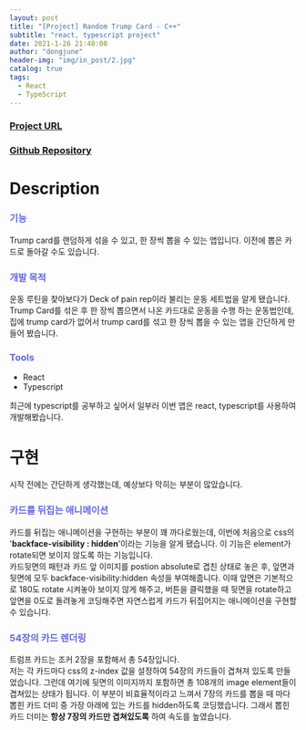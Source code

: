 ```yaml
---
layout: post
title: "[Project] Random Trump Card - C++"
subtitle: "react, typescript project"
date: 2021-1-26 21:40:00
author: "dongjune"
header-img: "img/in_post/2.jpg"
catalog: true
tags:
  - React
  - TypeScript
---
```

### [Project URL](https://donggoolosori.github.io/random-trump-card/)
### [Github Repository](https://github.com/donggoolosori/random-trump-card)
# Description
### <span style="color:rgba(0,0,200,0.6)">기능</span>
Trump card를 랜덤하게 섞을 수 있고, 한 장씩 뽑을 수 있는 앱입니다. 이전에 뽑은 카드로 돌아갈 수도 있습니다.
### <span style="color:rgba(0,0,200,0.6)">개발 목적</span>
운동 루틴을 찾아보다가 Deck of pain rep이라 불리는 운동 세트법을 알게 됐습니다.  
Trump Card를 섞은 후 한 장씩 뽑으면서 나온 카드대로 운동을 수행 하는 운동법인데, 집에 trump card가 없어서 trump card를 섞고 한 장씩 뽑을 수 있는 앱을 간단하게 만들어 봤습니다. 
### <span style="color:rgba(0,0,200,0.6)">Tools</span>
- React
- Typescript  
    
최근에 typescript를 공부하고 싶어서 일부러 이번 앱은 react, typescript를 사용하여 개발해봤습니다.
# 구현
시작 전에는 간단하게 생각했는데, 예상보다 막히는 부분이 많았습니다.  
### <span style="color:rgba(0,0,200,0.6)">카드를 뒤집는 애니메이션</span>
카드를 뒤집는 애니메이션을 구현하는 부분이 꽤 까다로웠는데, 이번에 처음으로 css의 '**backface-visibility : hidden**'이라는 기능을 알게 됐습니다. 이 기능은 element가 rotate되면 보이지 않도록 하는 기능입니다.  
카드뒷면의 패턴과 카드 앞 이미지를 postion absolute로 겹친 상태로 놓은 후, 앞면과 뒷면에 모두 backface-visibility:hidden 속성을 부여해줍니다. 이때 앞면은 기본적으로 180도 rotate 시켜놓아 보이지 않게 해주고, 버튼을 클릭했을 때 뒷면을 rotate하고 앞면을 0도로 돌려놓게 코딩해주면 자연스럽게 카드가 뒤집어지는 애니메이션을 구현할 수 있습니다.
### <span style="color:rgba(0,0,200,0.6)">54장의 카드 렌더링 </span>
트럼프 카드는 조커 2장을 포함해서 총 54장입니다.  
저는 각 카드마다 css의 z-index 값을 설정하여 54장의 카드들이 겹쳐져 있도록 만들었습니다. 그런데 여기에 뒷면의 이미지까지 포함하면 총 108개의 image element들이 겹쳐있는 상태가 됩니다. 이 부분이 비효율적이라고 느껴서 7장의 카드를 뽑을 때 마다 뽑힌 카드 더미 중 가장 아래에 있는 카드를 hidden하도록 코딩했습니다. 그래서 뽑힌 카드 더미는 **항상 7장의 카드만 겹쳐있도록** 하여 속도를 높였습니다.
